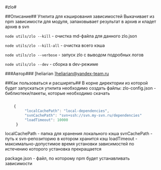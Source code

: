 #zlo#

##Описание##
Утилита для кэширования зависимостей
Выкачивает из npm зависимости для модуля, запаковывает результат в архив и кладет архив в svn

`node utils/zlo --kill`  - очистка md-файла для данного zlo.json

`node utils/zlo --kill-all`  - очистка всего кэша

`node utils/zlo --verbose` - запуск zlo с выводом подробных логов

`node utils/zlo --dev` - сборка в dev-режиме


###Автор###
[heliarian ]<heliarian@yandex-team.ru>

##Как пользоваться и расширять##
В корне директории из которой будет запускаться утилита необходимо создать файлы:
 zlo-config.json - библиотеки/пакеты, которые необходимо скачать

```javascript

    {
         "localCachePath": "local-dependencies",
         "svnCachePath": "svn+ssh://svn.my-svn.ru/dependencies"
         "loadTimeout": 10000
     }

```
localCachePath - папка для хранения локального кэша
svnCachePath - путь к svn-репозиторию в котором хранится кэш
loadTimeout - максимально-допустимое время установки зависимостей по истечению которого установка прекращается

package.json - файл, по которому npm будет устанавливать зависимости
